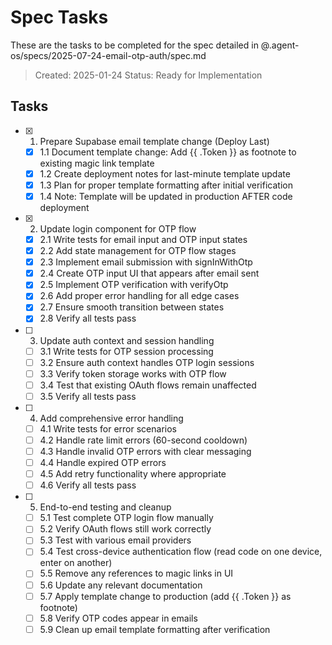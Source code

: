 # Spec Tasks

These are the tasks to be completed for the spec detailed in @.agent-os/specs/2025-07-24-email-otp-auth/spec.md

> Created: 2025-01-24
> Status: Ready for Implementation

## Tasks

- [x] 1. Prepare Supabase email template change (Deploy Last)
  - [x] 1.1 Document template change: Add {{ .Token }} as footnote to existing magic link template
  - [x] 1.2 Create deployment notes for last-minute template update
  - [x] 1.3 Plan for proper template formatting after initial verification
  - [x] 1.4 Note: Template will be updated in production AFTER code deployment

- [x] 2. Update login component for OTP flow
  - [x] 2.1 Write tests for email input and OTP input states
  - [x] 2.2 Add state management for OTP flow stages
  - [x] 2.3 Implement email submission with signInWithOtp
  - [x] 2.4 Create OTP input UI that appears after email sent
  - [x] 2.5 Implement OTP verification with verifyOtp
  - [x] 2.6 Add proper error handling for all edge cases
  - [x] 2.7 Ensure smooth transition between states
  - [x] 2.8 Verify all tests pass

- [ ] 3. Update auth context and session handling
  - [ ] 3.1 Write tests for OTP session processing
  - [ ] 3.2 Ensure auth context handles OTP login sessions
  - [ ] 3.3 Verify token storage works with OTP flow
  - [ ] 3.4 Test that existing OAuth flows remain unaffected
  - [ ] 3.5 Verify all tests pass

- [ ] 4. Add comprehensive error handling
  - [ ] 4.1 Write tests for error scenarios
  - [ ] 4.2 Handle rate limit errors (60-second cooldown)
  - [ ] 4.3 Handle invalid OTP errors with clear messaging
  - [ ] 4.4 Handle expired OTP errors
  - [ ] 4.5 Add retry functionality where appropriate
  - [ ] 4.6 Verify all tests pass

- [ ] 5. End-to-end testing and cleanup
  - [ ] 5.1 Test complete OTP login flow manually
  - [ ] 5.2 Verify OAuth flows still work correctly
  - [ ] 5.3 Test with various email providers
  - [ ] 5.4 Test cross-device authentication flow (read code on one device, enter on another)
  - [ ] 5.5 Remove any references to magic links in UI
  - [ ] 5.6 Update any relevant documentation
  - [ ] 5.7 Apply template change to production (add {{ .Token }} as footnote)
  - [ ] 5.8 Verify OTP codes appear in emails
  - [ ] 5.9 Clean up email template formatting after verification